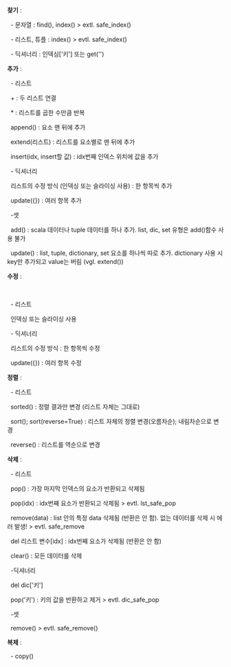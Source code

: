 **찾기** : 

&nbsp;	- 문자열 : find(), index() > extl. safe\_index()

&nbsp;	- 리스트, 튜플 : index() > evtl. safe\_index()

&nbsp;	- 딕셔너리 : 인덱싱\['키'] 또는 get('')



**추가** :

&nbsp;	- 리스트  	

&nbsp;			+ : 두 리스트 연결

&nbsp;			\* : 리스트를 곱한 수만큼 반복

&nbsp;			append() : 요소 맨 뒤에 추가

&nbsp;			extend(리스트) : 리스트를 요소별로 맨 뒤에 추가

&nbsp;			insert(idx, insert할 값) : idx번째 인덱스 위치에 값을 추가



&nbsp;	- 딕셔너리

&nbsp;			리스트의 수정 방식 (인덱싱 또는 슬라이싱 사용) : 한 항목씩 추가

&nbsp;			update({}) : 여러 항목 추가



&nbsp;	-셋			

&nbsp;			add() : scala 데이터나 tuple 데이터를 하나 추가. list, dic, set 유형은 add()함수 사용 불가

&nbsp;			update() : list, tuple, dictionary, set 요소를 하나씩 따로 추가. dictionary 사용 시 key만 추가되고 value는 버림 (vgl. extend())



**수정** :

&nbsp;	

&nbsp;	- 리스트

&nbsp;			인덱싱 또는 슬라이싱 사용

&nbsp;	- 딕셔너리

&nbsp;			리스트의 수정 방식 : 한 항목씩 수정

&nbsp;			update({}) : 여러 항목 수정







**정렬** :

&nbsp;	- 리스트

&nbsp;			sorted() : 정렬 결과만 변경 (리스트 자체는 그대로)

&nbsp;			sort(); sort(reverse=True) : 리스트 자체의 정렬 변경(오름차순); 내림차순으로 변경

&nbsp;			reverse() : 리스트를 역순으로 변경





**삭제** :

&nbsp;	- 리스트

&nbsp;			pop() : 가장 마지막 인덱스의 요소가 반환되고 삭제됨

&nbsp;			pop(idx) : idx번째 요소가 반환되고 삭제됨 > evtl. lst\_safe\_pop

&nbsp;			remove(data) : list 안의 특정 data 삭제됨 (반환은 안 함). 없는 데이터를 삭제 시 에러 발생! > evtl. safe\_remove

&nbsp;			del 리스트 변수\[idx] : idx번째 요소가 삭제됨 (반환은 안 함)

&nbsp;			clear() : 모든 데이터를 삭제

&nbsp;	-딕셔너리

&nbsp;			del dic\['키'] 

&nbsp;			pop('키') : 키의 값을 반환하고 제거 > evtl. dic\_safe\_pop

&nbsp;	-셋

&nbsp;			remove() > evtl. safe\_remove()





**복제** :

&nbsp;	- copy()


